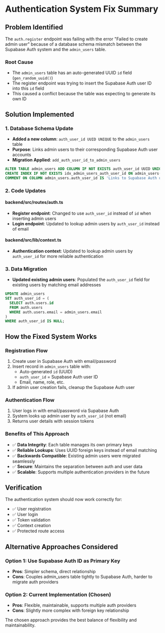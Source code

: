 # Authentication System Fix Summary

## Problem Identified

The `auth.register` endpoint was failing with the error "Failed to create admin user" because of a database schema mismatch between the Supabase Auth system and the `admin_users` table.

### Root Cause
- The `admin_users` table has an auto-generated UUID `id` field (`gen_random_uuid()`)
- The register endpoint was trying to insert the Supabase Auth user ID into this `id` field
- This caused a conflict because the table was expecting to generate its own ID

## Solution Implemented

### 1. Database Schema Update
- **Added a new column**: `auth_user_id UUID UNIQUE` to the `admin_users` table
- **Purpose**: Links admin users to their corresponding Supabase Auth user accounts
- **Migration Applied**: `add_auth_user_id_to_admin_users`

```sql
ALTER TABLE admin_users ADD COLUMN IF NOT EXISTS auth_user_id UUID UNIQUE;
CREATE INDEX IF NOT EXISTS idx_admin_users_auth_user_id ON admin_users(auth_user_id);
COMMENT ON COLUMN admin_users.auth_user_id IS 'Links to Supabase Auth user ID';
```

### 2. Code Updates

#### backend/src/routes/auth.ts
- **Register endpoint**: Changed to use `auth_user_id` instead of `id` when inserting admin users
- **Login endpoint**: Updated to lookup admin users by `auth_user_id` instead of email

#### backend/src/lib/context.ts  
- **Authentication context**: Updated to lookup admin users by `auth_user_id` for more reliable authentication

### 3. Data Migration
- **Updated existing admin users**: Populated the `auth_user_id` field for existing users by matching email addresses

```sql
UPDATE admin_users 
SET auth_user_id = (
  SELECT auth.users.id 
  FROM auth.users 
  WHERE auth.users.email = admin_users.email
)
WHERE auth_user_id IS NULL;
```

## How the Fixed System Works

### Registration Flow
1. Create user in Supabase Auth with email/password
2. Insert record in `admin_users` table with:
   - Auto-generated `id` (UUID)
   - `auth_user_id` = Supabase Auth user ID
   - Email, name, role, etc.
3. If admin user creation fails, cleanup the Supabase Auth user

### Authentication Flow  
1. User logs in with email/password via Supabase Auth
2. System looks up admin user by `auth_user_id` (not email)
3. Returns user details with session tokens

### Benefits of This Approach
- ✅ **Data Integrity**: Each table manages its own primary keys
- ✅ **Reliable Lookups**: Uses UUID foreign keys instead of email matching
- ✅ **Backwards Compatible**: Existing admin users were migrated seamlessly  
- ✅ **Secure**: Maintains the separation between auth and user data
- ✅ **Scalable**: Supports multiple authentication providers in the future

## Verification

The authentication system should now work correctly for:
- ✅ User registration
- ✅ User login  
- ✅ Token validation
- ✅ Context creation
- ✅ Protected route access

## Alternative Approaches Considered

### Option 1: Use Supabase Auth ID as Primary Key
- **Pros**: Simpler schema, direct relationship
- **Cons**: Couples admin_users table tightly to Supabase Auth, harder to migrate auth providers

### Option 2: Current Implementation (Chosen)
- **Pros**: Flexible, maintainable, supports multiple auth providers
- **Cons**: Slightly more complex with foreign key relationship

The chosen approach provides the best balance of flexibility and maintainability. 